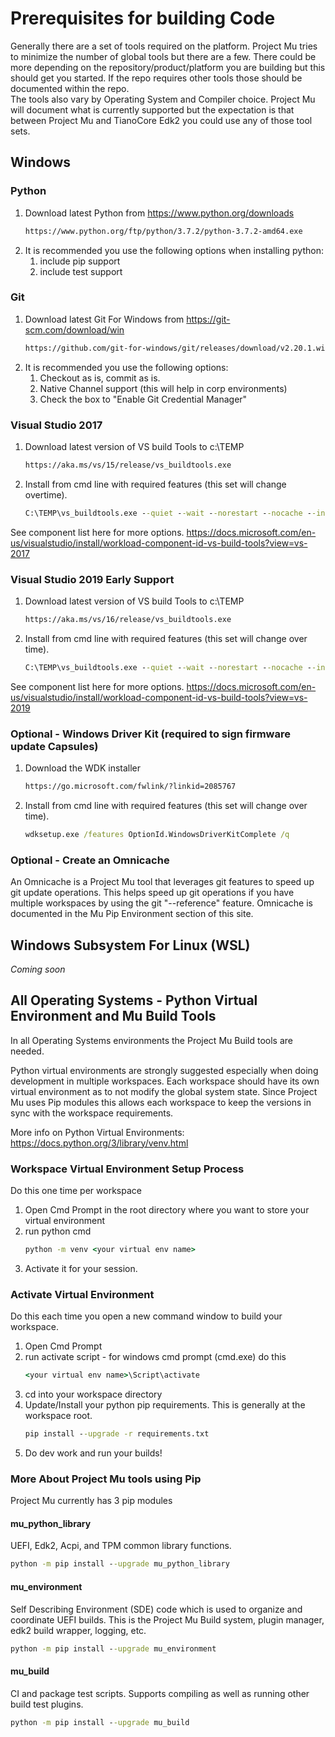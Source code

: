# Prerequisites for building Code

Generally there are a set of tools required on the platform.  Project Mu tries to minimize the number of global tools but there are a few.  There could be more depending on the repository/product/platform you are building but this should get you started.  If the repo requires other tools those should be documented within the repo.  
The tools also vary by Operating System and Compiler choice.  Project Mu will document what is currently supported but the expectation is that between Project Mu and TianoCore Edk2 you could use any of those tool sets.

## Windows

### Python

1. Download latest Python from https://www.python.org/downloads
    ``` cmd
    https://www.python.org/ftp/python/3.7.2/python-3.7.2-amd64.exe
    ```
2. It is recommended you use the following options when installing python:
    1. include pip support
    2. include test support

### Git

1. Download latest Git For Windows from https://git-scm.com/download/win 
    ``` cmd
    https://github.com/git-for-windows/git/releases/download/v2.20.1.windows.1/Git-2.20.1-64-bit.exe
    ```
2. It is recommended you use the following options:
    1. Checkout as is, commit as is.
    2. Native Channel support (this will help in corp environments)
    3. Check the box to "Enable Git Credential Manager"

### Visual Studio 2017

1. Download latest version of VS build Tools to c:\TEMP
    ``` cmd
    https://aka.ms/vs/15/release/vs_buildtools.exe
    ```
2. Install from cmd line with required features (this set will change overtime).
    ``` cmd
    C:\TEMP\vs_buildtools.exe --quiet --wait --norestart --nocache --installPath C:\BuildTools --add Microsoft.VisualStudio.Component.VC.CoreBuildTools --add Microsoft.VisualStudio.Component.VC.Tools.x86.x64 --add Microsoft.VisualStudio.Component.Windows10SDK.17763 --add Microsoft.VisualStudio.Component.VC.Tools.ARM --add Microsoft.VisualStudio.Component.VC.Tools.ARM64
    ```
See component list here for more options. https://docs.microsoft.com/en-us/visualstudio/install/workload-component-id-vs-build-tools?view=vs-2017

### Visual Studio 2019 **Early Support**

1. Download latest version of VS build Tools to c:\TEMP
    ``` cmd
    https://aka.ms/vs/16/release/vs_buildtools.exe
    ```
2. Install from cmd line with required features (this set will change over time).
    ``` cmd
    C:\TEMP\vs_buildtools.exe --quiet --wait --norestart --nocache --installPath C:\BuildTools --add Microsoft.VisualStudio.Component.VC.CoreBuildTools --add Microsoft.VisualStudio.Component.VC.Tools.x86.x64 --add Microsoft.VisualStudio.Component.Windows10SDK.17763 --add Microsoft.VisualStudio.Component.VC.Tools.ARM --add Microsoft.VisualStudio.Component.VC.Tools.ARM64
    ```
See component list here for more options. https://docs.microsoft.com/en-us/visualstudio/install/workload-component-id-vs-build-tools?view=vs-2019

### Optional - Windows Driver Kit (required to sign firmware update Capsules)

1. Download the WDK installer
    ``` cmd
    https://go.microsoft.com/fwlink/?linkid=2085767
    ```
2. Install from cmd line with required features (this set will change over time).
    ``` cmd
    wdksetup.exe /features OptionId.WindowsDriverKitComplete /q 
    
    ```

### Optional - Create an Omnicache

An Omnicache is a Project Mu tool that leverages git features to speed up git update operations.  This helps speed up git operations if you have multiple workspaces by using the git "--reference" feature.  Omnicache is documented in the Mu Pip Environment section of this site. 


## Windows Subsystem For Linux (WSL)

_Coming soon_


## All Operating Systems - Python Virtual Environment and Mu Build Tools

In all Operating Systems environments the Project Mu Build tools are needed. 

Python virtual environments are strongly suggested especially when doing development in multiple workspaces.  Each workspace should have its own virtual environment as to not modify the global system state. Since Project Mu uses Pip modules this allows each workspace to keep the versions in sync with the workspace requirements.

More info on Python Virtual Environments: https://docs.python.org/3/library/venv.html

### Workspace Virtual Environment Setup Process 

Do this one time per workspace

1. Open Cmd Prompt in the root directory where you want to store your virtual environment
2. run python cmd
    ``` cmd
    python -m venv <your virtual env name>
    ```
3. Activate it for your session.  

### Activate Virtual Environment

Do this each time you open a new command window to build your workspace.

1. Open Cmd Prompt
2. run activate script - for windows cmd prompt (cmd.exe) do this
    ``` cmd
    <your virtual env name>\Script\activate
    ```
3. cd into your workspace directory
4. Update/Install your python pip requirements.  This is generally at the workspace root.
    ``` cmd
    pip install --upgrade -r requirements.txt
    ```
5. Do dev work and run your builds!


### More About Project Mu tools using Pip

Project Mu currently has 3 pip modules

#### mu_python_library

UEFI, Edk2, Acpi, and TPM common library functions.

``` cmd
python -m pip install --upgrade mu_python_library
```

#### mu_environment

Self Describing Environment (SDE) code which is used to organize and coordinate UEFI builds.  This is the Project Mu Build system, plugin manager, edk2 build wrapper, logging, etc.  

``` cmd
python -m pip install --upgrade mu_environment
```

#### mu_build

CI and package test scripts.  Supports compiling as well as running other build test plugins.

``` cmd
python -m pip install --upgrade mu_build
```
